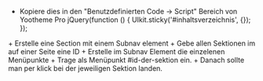 + Kopiere dies in den "Benutzdefinierten Code -> Script" Bereich von Yootheme Pro
jQuery(function () {
UIkit.sticky('#inhaltsverzeichnis', {});
});
</code>
+ Erstelle eine Section mit einem Subnav element
+ Gebe allen Sektionen im auf einer Seite eine ID
+ Erstelle im Subnav Element die einzelenen Menüpunkte
+ Trage als Menüpunkt #id-der-sektion ein.
+ Danach sollte man per klick bei der jeweiligen Sektion landen.
